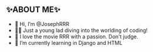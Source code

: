 ✨ABOUT ME✨
- 
-   👋 Hi, I’m @JosephRRR
- 👨‍💻 Just a young lad diving into the worlding of coding!
- 🎥 I love the movie RRR with a passion. Don't judge.
- 🌱 I’m currently learning in Django and HTML

<!---
JosephRRR/JosephRRR is a ✨ special ✨ repository because its `README.md` (this file) appears on your GitHub profile.
You can click the Preview link to take a look at your changes.
--->
